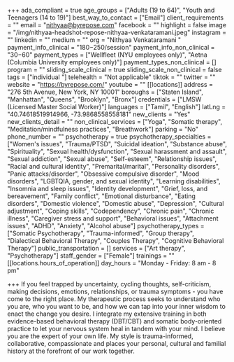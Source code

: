 +++
ada_compliant = true
age_groups = ["Adults (19 to 64)", "Youth and Teenagers (14 to 19)"]
best_way_to_contact = ["Email"]
client_requirements = ""
email = "nithyaa@byrepose.com"
facebook = ""
highlight = false
image = "/img/nithyaa-headshot-repose-nithyaa-venkataramani.jpeg"
instagram = ""
linkedin = ""
medium = ""
org = "Nithyaa Venkataramani "
payment_info_clinical = "$180-$250/session"
payment_info_non_clinical = "$30-$60"
payment_types = ["Wellfleet (NYU employees only)", "Aetna (Columbia University employees only)"]
payment_types_non_clinical = []
program = ""
sliding_scale_clinical = true
sliding_scale_non_clinical = false
tags = ["individual "]
telehealth = "Not applicable"
tiktok = ""
twitter = ""
website = "https://byrepose.com/"
youtube = ""
[[locations]]
address = "276 5th Avenue, New York, NY 10001"
boroughs = ["Staten Island", "Manhattan", "Queens", "Brooklyn", "Bronx"]
credentials = ["LMSW (Licensed Master Social Worker)"]
languages = ["Tamil", "English"]
latLng = "40.74618519914966, -73.9868558558181"
new_clients = "Yes"
new_clients_detail = ""
non_clinical_services = ["Yoga", "Somatic therapy", "Meditation/mindfulness practices", "Breathwork"]
parking = "No"
phone_number = ""
psychotherapy = true
psychotherapy_specialties = ["Women's issues", "Trauma/PTSD", "Suicidal ideation", "Substance abuse", "Spirituality", "Sexual health/dysfunction", "Sexual harassment and assault", "Sexual addiction", "Sexual abuse", "Self-esteem", "Relationship issues", "Racial and cultural identity", "Premarital/marital", "Personality disorders", "Panic attacks/disorder", "Obsessive compulsive disorder", "Mood disorders", "LGBTQIA, gender, and sexual identity", "Learning disabilities", "Insomnia and sleep issues", "Identity development", "Grief, loss, and bereavement", "Family conflict", "Emotional disturbance", "Eating disorders", "Domestic violence", "Domestic abuse", "Depression", "Cultural adjustment", "Coping skills", "Codependency", "Chronic pain", "Chronic illness", "Caregiver stress and support", "Behavioral issues", "Attachment issues", "ADHD", "Anxiety", "Alcohol abuse"]
psychotherapy_types = ["Somatic Psychotherapy", "Trauma-informed", "Group therapy", "Dialectical Behavioral Therapy", "Couples Therapy", "Cognitive Behavioral Therapy"]
public_transportation = []
services = ["Art therapy", "Psychotherapy"]
staff_gender = ["Female"]
trainings = ""
[[locations.hours_of_operation]]
day_hours = "Monday - Friday: 8 am - 8 pm"

+++
If you feel trapped by uncertainty, cycling thoughts, self-criticism, making decisions, emotions, relationships, or trauma symptoms - you have come to the right place. My therapeutic process seeks to understand who you are, who you want to be, and how we can tap into your inner wisdom to enact the change you desire. I integrate my extensive training in both evidence-based behavioral therapy (DBT/CBT) and somatic body-oriented practice to let your nervous system heal in tandem with your mind. I believe you are the expert of your own life. My style is trauma-informed, collaborative, compassionate and places your personal, cultural and familial history at the forefront of our work together.